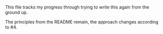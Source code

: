 This file tracks my progress through trying to write this again from the ground up. 

The principles from the README remain, the approach changes according to #4. 